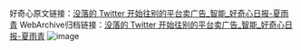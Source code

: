 好奇心原文链接：[没落的 Twitter 开始往别的平台卖广告_智能_好奇心日报-夏雨青](https://www.qdaily.com/articles/5899.html)
WebArchive归档链接：[没落的 Twitter 开始往别的平台卖广告_智能_好奇心日报-夏雨青](http://web.archive.org/web/20190623165615/https://www.qdaily.com/articles/5899.html)
![image](http://ww3.sinaimg.cn/large/007d5XDply1g3whctwlhzj30u032l1kx)